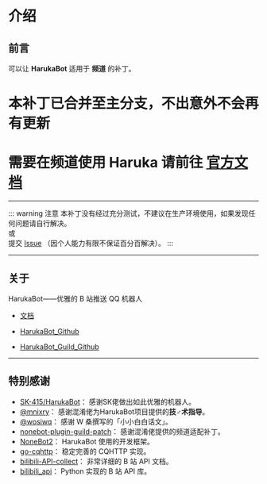 # 介绍

## 前言

可以让 **HarukaBot** 适用于 **频道** 的补丁。

# 本补丁已合并至主分支，不出意外不会再有更新
# 需要在频道使用 Haruka 请前往 [官方文档](https://haruka-bot.sk415.icu/)

---

::: warning 注意
本补丁没有经过充分测试，不建议在生产环境使用，如果发现任何问题请自行解决。  
或  
提交 [Issue](https://github.com/17TheWord/HarukaBot_Guild_Patch/issues/new) （因个人能力有限不保证百分百解决）。
:::

---

## 关于

HarukaBot——优雅的 B 站推送 QQ 机器人

- [文档](https://haruka-bot.sk415.icu)


- [HarukaBot_Github](https://github.com/SK-415/HarukaBot)


- [HarukaBot_Guild_Github](https://github.com/17TheWord/HarukaBot_Guild_Patch)

---

## 特别感谢

- [SK-415/HarukaBot](https://github.com/SK-415/HarukaBot)： 感谢SK佬做出如此优雅的机器人。
- [@mnixry](https://github.com/mnixry)： 感谢混淆佬为HarukaBot项目提供的**技♂术指导**。
- [@wosiwq](https://github.com/wosiwq)： 感谢 W 桑撰写的「小小白白话文」。
- [nonebot-plugin-guild-patch](https://github.com/mnixry/nonebot-plugin-guild-patch)： 感谢混淆佬提供的频道适配补丁。
- [NoneBot2](https://github.com/nonebot/nonebot2)： HarukaBot 使用的开发框架。
- [go-cqhttp](https://github.com/Mrs4s/go-cqhttp)： 稳定完善的 CQHTTP 实现。
- [bilibili-API-collect](https://github.com/SocialSisterYi/bilibili-API-collect)： 非常详细的 B 站 API 文档。
- [bilibili_api](https://github.com/Passkou/bilibili_api)： Python 实现的 B 站 API 库。
